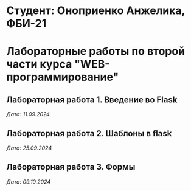 # Студент: Оноприенко Анжелика, ФБИ-21

# Лабораторные работы по второй части курса "WEB-программирование" 

## Лабораторная работа 1. Введение во Flask

*Дата: 11.09.2024*

## Лабораторная работа 2. Шаблоны в flask

*Дата: 25.09.2024*

## Лабораторная работа 3. Формы

*Дата: 09.10.2024*
